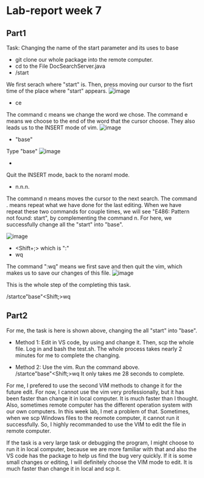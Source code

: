 # Lab-report week 7

## Part1

Task: Changing the name of the start parameter and its uses to base

- git clone our whole package into the remote computer.
- cd to the File DocSearchServer.java
- /start<Enter>   

We first serach where "start" is. Then, press <Enter> moving our cursor to the fisrt time of the place where "start" appears. 
![image](https://user-images.githubusercontent.com/106074396/201453270-33e69dce-049a-4268-be2a-cc2180951fc1.png)
- ce

The command c means we change the word we chose.
The command e means we choose to the end of the word that the cursor choose.
They also leads us to the INSERT mode of vim.
![image](https://user-images.githubusercontent.com/106074396/201453561-5f20bbc5-a935-44af-b609-5e3dab92215c.png)

- "base"

Type "base" 
![image](https://user-images.githubusercontent.com/106074396/201453742-aa10bfa8-ae9e-4250-9365-2e39ef8362df.png)


- <Esc>
Quit the INSERT mode, back to the noraml mode.

- n.n.n.

The command n means moves the cursor to the next search.
The command . means repeat what we have done for the last editing.
When we have repeat these two commands for couple times, we will see "E486: Pattern not found: start", by complementing the command n. For here, we successfully change all the "start" into "base".

![image](https://user-images.githubusercontent.com/106074396/201453976-0812cc95-a340-4b9b-a998-ee7b426aacce.png)

- <Shift+;> which is ":"
- wq <Enter>

The command ":wq" means we first save and then quit the vim, which makes us to save our changes of this file.
![image](https://user-images.githubusercontent.com/106074396/201454146-a58d34ef-d622-46ad-a688-75071a2c8804.png)

This is the whole step of the completing this task.

/start<Enter>ce"base"<Esc><Shift;>wq<Enter>


## Part2

For me, the task is here is shown above, changing the all "start" into "base".

- Method 1:
Edit in VS code, by using <ctrl F> and change it. Then, scp the whole file. Log in and bash the test.sh.
The whole process takes nearly 2 minutes for me to complete the changing.

- Method 2:
Use the vim. Run the command above.  
/start<Enter>ce"base"<Esc><Shift;>wq<Enter>
It only takes me 28 seconds to complete.

For me, I prefered to use the second VIM methods to change it for the future edit. For now, I cannot use the vim very professionally, but it has been faster than change it in local computer. It is much faster than I thought. Also, sometimes remote computer has the different operation system with our own computers. In this week lab, I met a problem of that. Sometimes, when we scp Windows files to the reomote computer, it cannot run it successfully. So, I highly recommanded to use the VIM to edit the file in remote computer.

If the task is a very large task or debugging the program, I might choose to run it in local computer, because we are more familiar with that and also the VS code has the package to help us find the bug very quickly. If it is some small changes or editing, I will definitely choose the VIM mode to edit. It is much faster than change it in local and scp it.